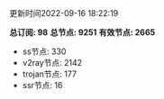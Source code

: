 更新时间2022-09-16 18:22:19

**总订阅: 98**
**总节点: 9251**
**有效节点: 2665**
- ss节点: 330
- v2ray节点: 2142
- trojan节点: 177
- ssr节点: 16
